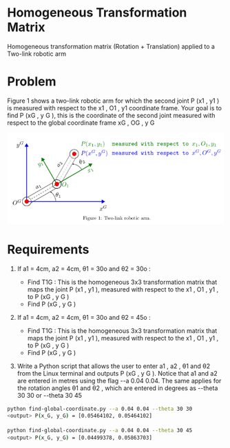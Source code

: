 # Homogeneous Transformation Matrix

Homogeneous transformation matrix (Rotation + Translation) applied to a Two-link robotic arm

# Problem

Figure 1 shows a two-link robotic arm for which the second joint P (x1 , y1 )
is measured with respect to the x1 , O1 , y1 coordinate frame. Your goal is to
find P (xG , y G ), this is the coordinate of the second joint measured with
respect to the global coordinate frame xG , OG , y G 

![Image of robotic arm](./img/fig1.png)

# Requirements

1. If a1 = 4cm, a2 = 4cm, θ1 = 30o and θ2 = 30o :
    - Find T1G : This is the homogeneous 3x3 transformation matrix that maps the joint P (x1 , y1 ), measured with respect to the x1 , O1 , y1 , to P (xG , y G )
    -  Find P (xG , y G )

2. If a1 = 4cm, a2 = 4cm, θ1 = 30o and θ2 = 45o :
    -  Find T1G : This is the homogeneous 3x3 transformation matrix that maps the joint P (x1 , y1 ), measured with respect to the x1 , O1 , y1 , to P (xG , y G )
    -  Find P (xG , y G )

3.  Write a Python script that allows the user to enter a1 , a2 , θ1 and θ2
    from the Linux terminal and outputs P (xG , y G ). Notice that a1 and a2
    are entered in metres using the flag --a 0.04 0.04. The same applies for
    the rotation angles θ1 and θ2 , which are entered in degrees as --theta 30
    30 or --theta 30 45

```bash
python find-global-coordinate.py --a 0.04 0.04 --theta 30 30
<output> P(x_G, y_G) = [0.05464102, 0.05464102]

python find-global-coordinate.py --a 0.04 0.04 --theta 30 45
<output> P(x_G, y_G) = [0.04499378, 0.05863703]
```
